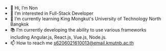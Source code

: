 - 👋 Hi, I’m Non
- 👀 I’m interested in Full-Stack Developer
- 🌱 I’m currently learning King Mongkut's University of Technology North Bangkok
- 📚 I’m currently developing the ability to use various frameworks including Angular.js, React.js, Vue.js, Node.js.
- 📫 How to reach me s6206021610013@email.kmutnb.ac.th

<!---
6206021610013/6206021610013 is a ✨ special ✨ repository because its README.md (this file) appears on your GitHub profile.
You can click the Preview link to take a look at your changes.
